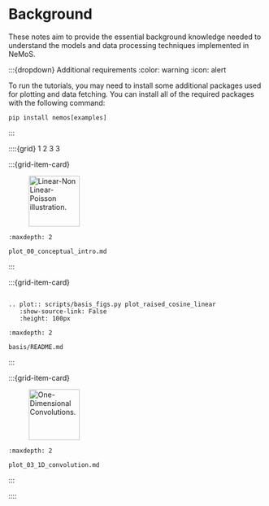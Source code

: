 # Background

These notes aim to provide the essential background knowledge needed to understand the models and data processing techniques implemented in NeMoS.

:::{dropdown} Additional requirements
:color: warning
:icon: alert

To run the tutorials, you may need to install some additional packages used for plotting and data fetching.
You can install all of the required packages with the following command:
```
pip install nemos[examples]
```

:::


::::{grid} 1 2 3 3

:::{grid-item-card}

<figure>
<img src="../_static/lnp_model.svg" style="height: 100px", alt="Linear-Non Linear-Poisson illustration."/>
</figure>


```{toctree}
:maxdepth: 2

plot_00_conceptual_intro.md
```
:::

:::{grid-item-card}

```{eval-rst}

.. plot:: scripts/basis_figs.py plot_raised_cosine_linear
   :show-source-link: False
   :height: 100px
```

```{toctree}
:maxdepth: 2

basis/README.md
```
:::

:::{grid-item-card}

<figure>
<img src="../_static/thumbnails/background/plot_03_1D_convolution.svg" style="height: 100px", alt="One-Dimensional Convolutions."/>
</figure>

```{toctree}
:maxdepth: 2

plot_03_1D_convolution.md
```
:::

::::
